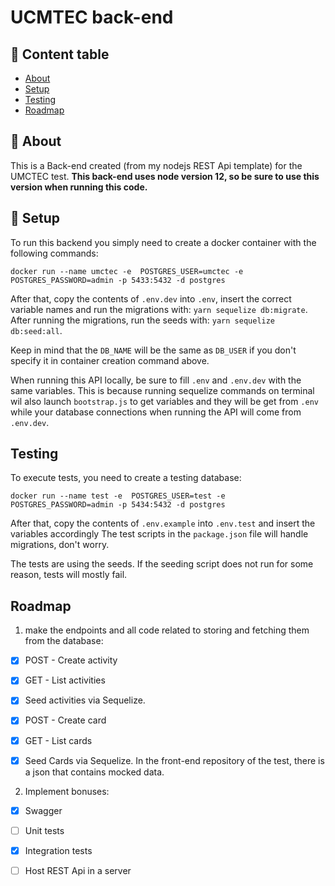 # UCMTEC back-end

## 📝 Content table

- [About](#about)
- [Setup](#getting_started)
- [Testing](#tests)
- [Roadmap](#roadmap)


## 🧐 About <a name = "about"></a>

This is a Back-end created (from my nodejs REST Api template) for the UMCTEC test.
**This back-end uses node version 12, so be sure to use this version when running this code.**

## 🏁 Setup <a name = "getting_started"></a>

To run this backend you simply need to create a docker container with the following commands:

```
docker run --name umctec -e  POSTGRES_USER=umctec -e POSTGRES_PASSWORD=admin -p 5433:5432 -d postgres
```

After that, copy the contents of `.env.dev` into `.env`, insert the correct variable names and run the migrations with: `yarn sequelize db:migrate`. After running the migrations, run the seeds with: `yarn sequelize db:seed:all`.

Keep in mind that the `DB_NAME` will be the same as `DB_USER` if you don't specify it in container creation command above.

When running this API locally, be sure to fill `.env` and `.env.dev` with the same variables. This is because running sequelize commands on terminal wil also launch `bootstrap.js` to get variables and they will be get from `.env` while your database connections when running the API will come from `.env.dev`.

## Testing <a name = "tests"></a>

To execute tests, you need to create a testing database:

```
docker run --name test -e  POSTGRES_USER=test -e POSTGRES_PASSWORD=admin -p 5434:5432 -d postgres
```

After that, copy the contents of `.env.example` into `.env.test` and insert the variables accordingly  The test scripts in the `package.json` file will handle migrations, don't worry.

The tests are using the seeds. If the seeding script does not run for some reason, tests will mostly fail.

## Roadmap <a name = "roadmap"></a>

1. make the endpoints and all code related to storing and fetching them from the database:
- [X] POST - Create activity
- [X] GET - List activities
- [X] Seed activities via Sequelize.
- [X] POST - Create card
- [X] GET - List cards
- [X] Seed Cards via Sequelize. In the front-end repository of the test, there is a json that contains mocked data.


2. Implement bonuses:
- [X] Swagger
- [ ] Unit tests
- [X] Integration tests
- [ ] Host REST Api in a server









